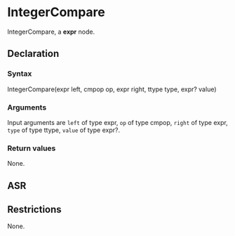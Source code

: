 <!-- This is an automatically generated file. Do not edit it manually. -->

# IntegerCompare

IntegerCompare, a **expr** node.

## Declaration

### Syntax

IntegerCompare(expr left, cmpop op, expr right, ttype type, expr? value)

### Arguments
Input arguments are `left` of type expr, `op` of type cmpop, `right` of type expr, `type` of type ttype, `value` of type expr?.

### Return values

None.

## ASR

<!-- Generate ASR using pickle. -->

## Restrictions

<!-- Generated from asr_verify.cpp. -->
None.